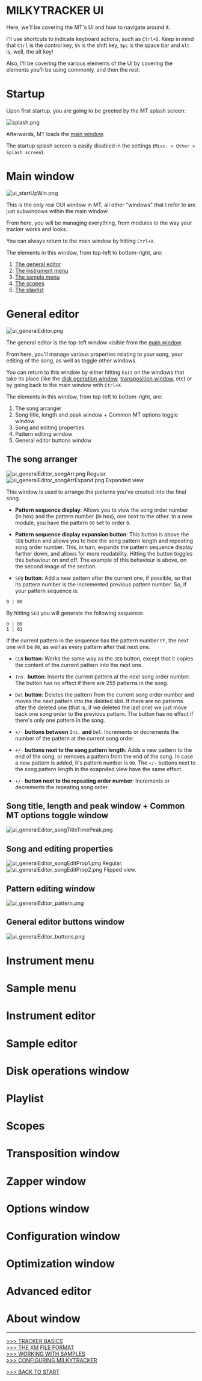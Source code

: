 # MILKYTRACKER UI

Here, we'll be covering the MT's UI and how to navigate around it.

I'll use shortcuts to indicate keyboard actions, such as `Ctrl+S`.
Keep in mind that `Ctrl` is the control key, `Sh` is the shift key, `Spc` is the space bar and `Alt` is, well, the alt key!

Also, I'll be covering the various elements of the UI by covering the elements you'll be using commonly, and then the rest.

# Startup

Upon first startup, you are going to be greeted by the MT splash screen:

![splash.png](../img/splash.png)

Afterwards, MT loads the [main window](#main-window).

The startup splash screen is easily disabled in the settings (`Misc. > Other > Splash screen`).

# Main window

![ui_startUpWin.png](../img/ui_startUpWin.png)

This is the only real GUI window in MT, all other "windows" that I refer to are just subwindows within the main window.

From here, you will be managing everything, from modules to the way your tracker works and looks.

You can always return to the main window by hitting `Ctrl+X`.

The elements in this window, from top-left to bottom-right, are:

1. [The general editor](#general-editor)
2. [The instrument menu](#instrument-menu)
3. [The sample menu](#sample-menu)
4. [The scopes](#scopes)
5. [The playlist](#playlist)

# General editor

![ui_generalEditor.png](../img/ui_generalEditor.png)

The general editor is the top-left window visible from the [main window](#main-window).

From here, you'll manage various properties relating to your song, your editing of the song, as well as toggle other windows.

You can return to this window by either hitting `Exit` on the windows that take its place (like the [disk operation window](#disk-operations-window), [transposition window](#transposition-window), etc) or by going back to the main window with `Ctrl+X`.

The elements in this window, from top-left to bottom-right, are:

1. The song arranger
2. Song title, length and peak window + Common MT options toggle window
4. Song and editing properties
5. Pattern editing window
6. General editor buttons window

## The song arranger

![ui_generalEditor_songArr.png](../img/ui_generalEditor_songArr.png) Regular.<br>
![ui_generalEditor_songArrExpand.png](../img/ui_generalEditor_songArrExpand.png) Expanded view.

This window is used to arrange the patterns you've created into the final song.

- **Pattern sequence display**:
Allows you to view the song order number (in hex) and the pattern number (in hex), one next to the other.
In a new module, you have the pattern `00` set to order `0`.

- **Pattern sequence display expansion button**:
This button is above the `SEQ` button and allows you to hide the song pattern length and repeating song order number.
This, in turn, expands the pattern sequence display further down, and allows for more readability.
Hitting the button toggles this behaviour on and off.
The example of this behaviour is above, on the second image of the section.

- `SEQ` **button**:
Add a new pattern after the current one, if possible, so that its pattern number is the incremented previous pattern number.
So, if your pattern sequence is:
```
0 | 00
```
By hitting `SEQ` you will generate the following sequence:
```
0 | 00
1 | 01
```
If the current pattern in the sequence has the pattern number `FF`, the next one will be `00`, as well as every pattern after that next one.

- `CLN` **button**:
Works the same way as the `SEQ` button, except that it copies the content of the current pattern into the next one.

- `Ins.` **button**:
Inserts the current pattern at the next song order number.
The button has no effect if there are 255 patterns in the song.

- `Del` **button**:
Deletes the pattern from the current song order number and moves the next pattern into the deleted slot.
If there are no patterns after the deleted one (that is, if we deleted the last one) we just move back one song order to the previous pattern.
The button has no effect if there's only one pattern in the song.

- `+/-` **buttons between** `Ins.` **and** `Del`:
Increments or decrements the number of the pattern at the current song order.

- `+/-` **buttons next to the song pattern length**:
Adds a new pattern to the end of the song, or removes a pattern from the end of the song.
In case a new pattern is added, it's pattern number is `00`.
The `+/-` buttons next to the song pattern length in the exapnded view have the same effect.

- `+/-` **button next to the repeating order number**:
Increments or decrements the repeating song order.

## Song title, length and peak window + Common MT options toggle window

![ui_generalEditor_songTitleTimePeak.png](../img/ui_generalEditor_songTitleTimePeak.png)

## Song and editing properties

![ui_generalEditor_songEditProp1.png](../img/ui_generalEditor_songEditProp1.png) Regular.<br>
![ui_generalEditor_songEditProp2.png](../img/ui_generalEditor_songEditProp2.png) Flipped view.

## Pattern editing window

![ui_generalEditor_pattern.png](../img/ui_generalEditor_pattern.png)

## General editor buttons window

![ui_generalEditor_buttons.png](../img/ui_generalEditor_buttons.png)

# Instrument menu

# Sample menu

# Instrument editor

# Sample editor

# Disk operations window

# Playlist

# Scopes

# Transposition window

# Zapper window

# Options window

# Configuration window

# Optimization window

# Advanced editor

# About window

---

[>>> TRACKER BASICS](./basics.md)<br>
[>>> THE XM FILE FORMAT](./xm.md)<br>
[>>> WORKING WITH SAMPLES](./samples.md)<br>
[>>> CONFIGURING MILKYTRACKER](./config.md)

[>>> BACK TO START](../README.md)
